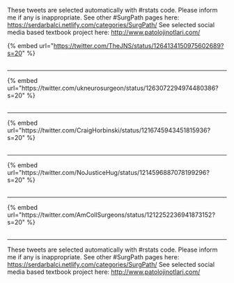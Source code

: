 

These tweets are selected automatically with #rstats code. Please inform me if any is inappropriate.
See other #SurgPath pages here: https://serdarbalci.netlify.com/categories/SurgPath/ 
See selected social media based textbook project here: http://www.patolojinotlari.com/

{% embed url="https://twitter.com/TheJNS/status/1264134150975602689?s=20" %}<br>
<br>
<hr>
{% embed url="https://twitter.com/ukneurosurgeon/status/1263072294974480386?s=20" %}<br>
<br>
<hr>
{% embed url="https://twitter.com/CraigHorbinski/status/1216745943451815936?s=20" %}<br>
<br>
<hr>
{% embed url="https://twitter.com/NoJusticeHug/status/1214596887078199296?s=20" %}<br>
<br>
<hr>
{% embed url="https://twitter.com/AmCollSurgeons/status/1212252236941873152?s=20" %}<br>
<br>
<hr>


These tweets are selected automatically with #rstats code. Please inform me if any is inappropriate.
See other #SurgPath pages here: https://serdarbalci.netlify.com/categories/SurgPath/ 
See selected social media based textbook project here: http://www.patolojinotlari.com/
